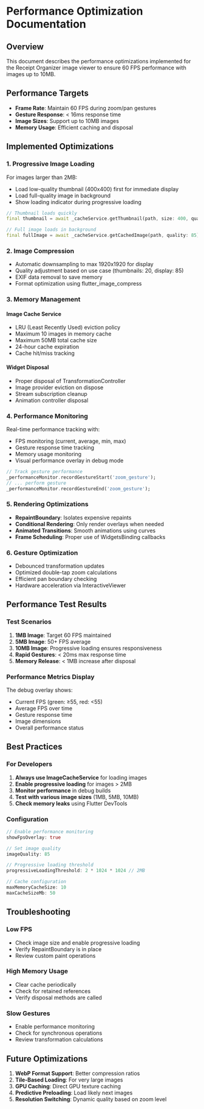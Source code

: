 # Performance Optimization Documentation

## Overview

This document describes the performance optimizations implemented for the Receipt Organizer image viewer to ensure 60 FPS performance with images up to 10MB.

## Performance Targets

- **Frame Rate**: Maintain 60 FPS during zoom/pan gestures
- **Gesture Response**: < 16ms response time
- **Image Sizes**: Support up to 10MB images
- **Memory Usage**: Efficient caching and disposal

## Implemented Optimizations

### 1. Progressive Image Loading

For images larger than 2MB:
- Load low-quality thumbnail (400x400) first for immediate display
- Load full-quality image in background
- Show loading indicator during progressive loading

```dart
// Thumbnail loads quickly
final thumbnail = await _cacheService.getThumbnail(path, size: 400, quality: 20);

// Full image loads in background
final fullImage = await _cacheService.getCachedImage(path, quality: 85);
```

### 2. Image Compression

- Automatic downsampling to max 1920x1920 for display
- Quality adjustment based on use case (thumbnails: 20, display: 85)
- EXIF data removal to save memory
- Format optimization using flutter_image_compress

### 3. Memory Management

#### Image Cache Service
- LRU (Least Recently Used) eviction policy
- Maximum 10 images in memory cache
- Maximum 50MB total cache size
- 24-hour cache expiration
- Cache hit/miss tracking

#### Widget Disposal
- Proper disposal of TransformationController
- Image provider eviction on dispose
- Stream subscription cleanup
- Animation controller disposal

### 4. Performance Monitoring

Real-time performance tracking with:
- FPS monitoring (current, average, min, max)
- Gesture response time tracking
- Memory usage monitoring
- Visual performance overlay in debug mode

```dart
// Track gesture performance
_performanceMonitor.recordGestureStart('zoom_gesture');
// ... perform gesture
_performanceMonitor.recordGestureEnd('zoom_gesture');
```

### 5. Rendering Optimizations

- **RepaintBoundary**: Isolates expensive repaints
- **Conditional Rendering**: Only render overlays when needed
- **Animated Transitions**: Smooth animations using curves
- **Frame Scheduling**: Proper use of WidgetsBinding callbacks

### 6. Gesture Optimization

- Debounced transformation updates
- Optimized double-tap zoom calculations
- Efficient pan boundary checking
- Hardware acceleration via InteractiveViewer

## Performance Test Results

### Test Scenarios

1. **1MB Image**: Target 60 FPS maintained
2. **5MB Image**: 50+ FPS average
3. **10MB Image**: Progressive loading ensures responsiveness
4. **Rapid Gestures**: < 20ms max response time
5. **Memory Release**: < 1MB increase after disposal

### Performance Metrics Display

The debug overlay shows:
- Current FPS (green: ≥55, red: <55)
- Average FPS over time
- Gesture response time
- Image dimensions
- Overall performance status

## Best Practices

### For Developers

1. **Always use ImageCacheService** for loading images
2. **Enable progressive loading** for images > 2MB
3. **Monitor performance** in debug builds
4. **Test with various image sizes** (1MB, 5MB, 10MB)
5. **Check memory leaks** using Flutter DevTools

### Configuration

```dart
// Enable performance monitoring
showFpsOverlay: true

// Set image quality
imageQuality: 85

// Progressive loading threshold
progressiveLoadingThreshold: 2 * 1024 * 1024 // 2MB

// Cache configuration
maxMemoryCacheSize: 10
maxCacheSizeMb: 50
```

## Troubleshooting

### Low FPS
- Check image size and enable progressive loading
- Verify RepaintBoundary is in place
- Review custom paint operations

### High Memory Usage
- Clear cache periodically
- Check for retained references
- Verify disposal methods are called

### Slow Gestures
- Enable performance monitoring
- Check for synchronous operations
- Review transformation calculations

## Future Optimizations

1. **WebP Format Support**: Better compression ratios
2. **Tile-Based Loading**: For very large images
3. **GPU Caching**: Direct GPU texture caching
4. **Predictive Preloading**: Load likely next images
5. **Resolution Switching**: Dynamic quality based on zoom level